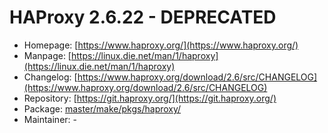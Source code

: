 # HAProxy 2.6.22 - DEPRECATED
  - Homepage: [https://www.haproxy.org/](https://www.haproxy.org/)
  - Manpage: [https://linux.die.net/man/1/haproxy](https://linux.die.net/man/1/haproxy)
  - Changelog: [https://www.haproxy.org/download/2.6/src/CHANGELOG](https://www.haproxy.org/download/2.6/src/CHANGELOG)
  - Repository: [https://git.haproxy.org/](https://git.haproxy.org/)
  - Package: [master/make/pkgs/haproxy/](https://github.com/Freetz-NG/freetz-ng/tree/master/make/pkgs/haproxy/)
  - Maintainer: -

